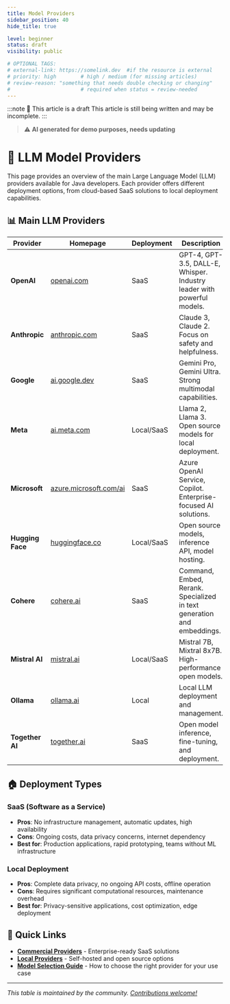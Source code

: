 ```yaml
---
title: Model Providers
sidebar_position: 40
hide_title: true

level: beginner
status: draft
visibility: public

# OPTIONAL TAGS:
# external-link: https://somelink.dev  #if the resource is external
# priority: high        # high / medium (for missing articles)
# review-reason: "something that needs double checking or changing"
#                       # required when status = review-needed
---
```


:::note 📝 This article is a draft
This article is still being written and may be incomplete.
:::

> ⚠️ **AI generated for demo purposes, needs updating**

# 🤖 LLM Model Providers

This page provides an overview of the main Large Language Model (LLM) providers available for Java developers. Each provider offers different deployment options, from cloud-based SaaS solutions to local deployment capabilities.

## 📊 Main LLM Providers

| Provider | Homepage | Deployment | Description |
|----------|----------|------------|-------------|
| **OpenAI** | [openai.com](https://openai.com) | SaaS | GPT-4, GPT-3.5, DALL-E, Whisper. Industry leader with powerful models. |
| **Anthropic** | [anthropic.com](https://anthropic.com) | SaaS | Claude 3, Claude 2. Focus on safety and helpfulness. |
| **Google** | [ai.google.dev](https://ai.google.dev) | SaaS | Gemini Pro, Gemini Ultra. Strong multimodal capabilities. |
| **Meta** | [ai.meta.com](https://ai.meta.com) | Local/SaaS | Llama 2, Llama 3. Open source models for local deployment. |
| **Microsoft** | [azure.microsoft.com/ai](https://azure.microsoft.com/ai) | SaaS | Azure OpenAI Service, Copilot. Enterprise-focused AI solutions. |
| **Hugging Face** | [huggingface.co](https://huggingface.co) | Local/SaaS | Open source models, inference API, model hosting. |
| **Cohere** | [cohere.ai](https://cohere.ai) | SaaS | Command, Embed, Rerank. Specialized in text generation and embeddings. |
| **Mistral AI** | [mistral.ai](https://mistral.ai) | Local/SaaS | Mistral 7B, Mixtral 8x7B. High-performance open models. |
| **Ollama** | [ollama.ai](https://ollama.ai) | Local | Local LLM deployment and management. |
| **Together AI** | [together.ai](https://together.ai) | SaaS | Open model inference, fine-tuning, and deployment. |

## 🏠 Deployment Types

### **SaaS (Software as a Service)**
- **Pros**: No infrastructure management, automatic updates, high availability
- **Cons**: Ongoing costs, data privacy concerns, internet dependency
- **Best for**: Production applications, rapid prototyping, teams without ML infrastructure

### **Local Deployment**
- **Pros**: Complete data privacy, no ongoing API costs, offline operation
- **Cons**: Requires significant computational resources, maintenance overhead
- **Best for**: Privacy-sensitive applications, cost optimization, edge deployment

## 🔗 Quick Links

- **[Commercial Providers](./10-commercial/)** - Enterprise-ready SaaS solutions
- **[Local Providers](./20-local/)** - Self-hosted and open source options
- **[Model Selection Guide](../30-which-model-to-choose)** - How to choose the right provider for your use case

---

*This table is maintained by the community. [Contributions welcome!](../contribute)*